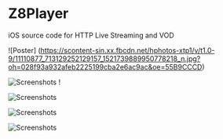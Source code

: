 # Z8Player
iOS source code for HTTP Live Streaming and VOD

![Poster] (https://scontent-sin.xx.fbcdn.net/hphotos-xtp1/v/t1.0-9/11110877_713129252129157_1521739889950778218_n.jpg?oh=028f93a932afeb2225199cba2e6ac9ac&oe=55B9CCCD)

![Screenshots](https://fbcdn-sphotos-d-a.akamaihd.net/hphotos-ak-xfp1/v/t1.0-9/10417757_713129378795811_8775352847943803861_n.jpg?oh=45f9cd9382e7927a8485c1f996233199&oe=55B55524&__gda__=1436434605_84578e83e50306d1b47e1e171d74778c)
!

![Screenshots](https://scontent-sin.xx.fbcdn.net/hphotos-xpt1/v/t1.0-9/11129689_713129345462481_3846215178733817043_n.jpg?oh=ee23ec6f8dc0eb0653066a3cd66ae7fb&oe=55A3377C)

![Screenshots](https://scontent-sin.xx.fbcdn.net/hphotos-xat1/v/t1.0-9/11138690_713129322129150_1996451441216513168_n.jpg?oh=3e569434aadab9838e9db4538d29ad12&oe=559A3F33)

![Screenshots](https://scontent-sin.xx.fbcdn.net/hphotos-xfp1/v/t1.0-9/11073465_713129385462477_6511625354931456543_n.jpg?oh=b94c0b68ae82bc0626de8b1cfba38521&oe=55B4D88E)

